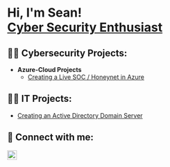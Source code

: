 <h1>Hi, I'm Sean! <br/><a href="">Cyber Security Enthusiast</a>

<h2>👨‍💻 Cybersecurity Projects:</h2>

- <b>Azure-Cloud Projects</b>
  - [Creating a Live SOC / Honeynet in Azure](https://github.com/seanmarqueling/Azure-SOC-Honeynet)
 
<h2>👨‍💻 IT Projects:</h2>

- [Creating an Active Directory Domain Server](https://github.com/seanmarqueling/Active-Directory)

<h2> 🤳 Connect with me:</h2>

[<img align="left" alt="JoshMadakor | LinkedIn" width="22px" src="https://cdn.jsdelivr.net/npm/simple-icons@v3/icons/linkedin.svg" />][linkedin]

[linkedin]: https://www.linkedin.com/in/sean-marqueling-873065125/

<!--
**joshmadakor1/joshmadakor1** is a ✨ _special_ ✨ repository because its `README.md` (this file) appears on your GitHub profile.

Here are some ideas to get you started:

- 🔭 I’m currently working on ...
- 🌱 I’m currently learning ...
- 👯 I’m looking to collaborate on ...
- 🤔 I’m looking for help with ...
- 💬 Ask me about ...
- 📫 How to reach me: ...
- 😄 Pronouns: ...
- ⚡ Fun fact: ...
-->
